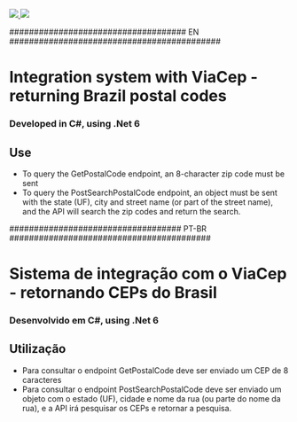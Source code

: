 <p>
    <a href="https://www.linkedin.com/in/braian-freitas-de-lima-8968a2115/">
      <img src="https://img.shields.io/badge/Linkedin-Braian%20Freitas-blue"/>
    </a>
    <a href="https://viacep.com.br/">
      <img src="https://img.shields.io/badge/ViaCep-WebService%20CEP%20abd%20IBGE-green"/>
    </a>
</p>

#################################### EN ###########################################

# Integration system with ViaCep - returning Brazil postal codes

### Developed in C#, using .Net 6

## Use
- To query the GetPostalCode endpoint, an 8-character zip code must be sent
- To query the PostSearchPostalCode endpoint, an object must be sent with the state (UF), city and street name (or part of the street name), and the API will search the zip codes and return the search.

################################### PT-BR #########################################

# Sistema de integração com o ViaCep - retornando CEPs do Brasil

### Desenvolvido em C#, using .Net 6

## Utilização
- Para consultar o endpoint GetPostalCode deve ser enviado um CEP de 8 caracteres
- Para consultar o endpoint PostSearchPostalCode deve ser enviado um objeto com o estado (UF), cidade e nome da rua (ou parte do nome da rua), e a API irá pesquisar os CEPs e retornar a pesquisa.

